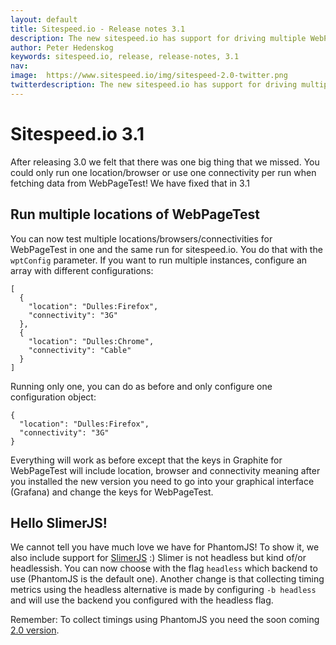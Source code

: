 ```yaml
---
layout: default
title: Sitespeed.io - Release notes 3.1
description: The new sitespeed.io has support for driving multiple WebPageTest locations/browsers/connectivity and choose to collect metrics using PhantomJS or SlimerJS.
author: Peter Hedenskog
keywords: sitespeed.io, release, release-notes, 3.1
nav:
image:  https://www.sitespeed.io/img/sitespeed-2.0-twitter.png
twitterdescription: The new sitespeed.io has support for driving multiple WebPageTest locations/browsers/connectivity and choose to collect metrics using PhantomJS or SlimerJS.
---
```


# Sitespeed.io 3.1
After releasing 3.0 we felt that there was one big thing that we missed. You could only run one location/browser or use one connectivity per run when fetching data from WebPageTest! We have fixed that in 3.1

## Run multiple locations of WebPageTest
You can now test multiple locations/browsers/connectivities for WebPageTest in one and the same run for sitespeed.io. You do that with the <code>wptConfig</code> parameter. If you want to run multiple instances, configure an array with different configurations:

~~~
[
  {
    "location": "Dulles:Firefox",
    "connectivity": "3G"
  },
  {
    "location": "Dulles:Chrome",
    "connectivity": "Cable"
  }
]
~~~

Running only one, you can do as before and only configure one configuration object:

~~~
{
  "location": "Dulles:Firefox",
  "connectivity": "3G"
}
~~~

Everything will work as before except that the keys in Graphite for WebPageTest will include location, browser and connectivity meaning after you installed the new version you need to go into your graphical interface (Grafana) and change the keys for WebPageTest.


## Hello SlimerJS!

We cannot tell you have much love we have for PhantomJS! To show it, we also include support for <a href="http://slimerjs.org/">SlimerJS</a> :)  Slimer is not headless but kind of/or headlessish. You can now choose with the flag <code>headless</code> which backend to use (PhantomJS is the default one). Another change is that collecting timing metrics using the headless alternative is made by configuring <code>-b headless</code> and will use the backend you configured with the headless flag.

  Remember: To collect timings using PhantomJS you need the soon coming <a href="https://www.sitespeed.io/documentation/#phantomjs">2.0 version</a>.
